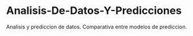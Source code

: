 # Analisis-De-Datos-Y-Predicciones
Analisis y prediccion de datos. Comparativa entre modelos de prediccion.
